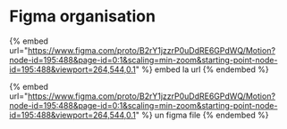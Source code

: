 # Figma organisation

{% embed url="https://www.figma.com/proto/B2rY1jzzrP0uDdRE6GPdWQ/Motion?node-id=195:488&page-id=0:1&scaling=min-zoom&starting-point-node-id=195:488&viewport=264,544,0.1" %}
embed la url
{% endembed %}

{% embed url="https://www.figma.com/proto/B2rY1jzzrP0uDdRE6GPdWQ/Motion?node-id=195:488&page-id=0:1&scaling=min-zoom&starting-point-node-id=195:488&viewport=264,544,0.1" %}
un figma file
{% endembed %}

